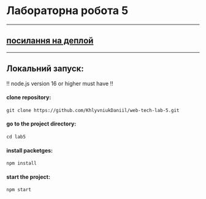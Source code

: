 # Лабораторна робота 5
____
## [посилання на деплой](https://khlyvniuk-daniil-web-programming-lab-5.netlify.app/)
____

## Локальний запуск:

‼️ node.js version 16 or higher must have ‼️
 
#### clone repository: 
    git clone https://github.com/KhlyvniukDaniil/web-tech-lab-5.git
#### go to the project directory:
    cd lab5
#### install packetges:     
    npm install
#### start the project:
    npm start

